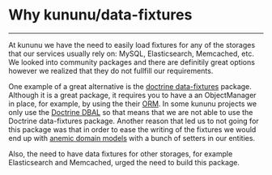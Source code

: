 # Why kununu/data-fixtures
----------------------------------

At kununu we have the need to easily load fixtures for any of the storages that our services usually rely on: MySQL, Elasticsearch, Memcached, etc. We looked into community packages and there are definitily great options however we realized that they do not fullfill our requirements.

One example of a great alternative is the [doctrine data-fixtures](https://github.com/doctrine/data-fixtures) package.  Although it is a great package, it requires you to have a an ObjectManager in place, for example, by using the their [ORM](https://github.com/doctrine/orm).
In some kununu projects we only use the [Doctrine DBAL](https://github.com/doctrine/dbal) so that means that we are not able to use the Doctrine data-fixtures package. Another reason that led us to not going for this package was that in order to ease the writing of the fixtures we would end up with [anemic domain models](https://www.martinfowler.com/bliki/AnemicDomainModel.html) with a bunch of setters in our entities.

Also, the need to have data fixtures for other storages, for example Elasticsearch and Memcached, urged the need to build this package.